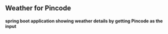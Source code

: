 ## Weather for Pincode

#### spring boot application showing weather details by getting Pincode as the input